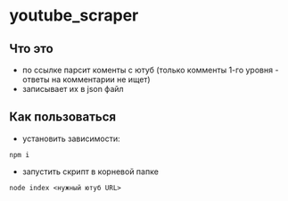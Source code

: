 # youtube_scraper


## Что это
- по ссылке парсит коменты с ютуб (только комменты 1-го уровня - ответы на комментарии не ищет)
- записывает их в json  файл


## Как пользоваться
- установить зависимости: 
```
npm i
```
- запустить скрипт в корневой папке
```
node index <нужный ютуб URL>
```
  
